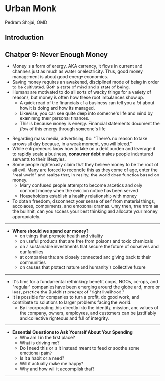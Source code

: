 # Urban Monk

Pedram Shojai, OMD

## Introduction

## Chatper 9: Never Enough Money

* Money is a form of energy. AKA currency, it flows in current and channels just as much as water or electricity. Thus, good money management is about good energy economics.
* Saving money requires an awakened, disciplined mode of being in order to be cultivated. Both a state of mind and a state of being.
* Humans are motivated to do all sorts of wacky things for a variety of reasons, but money is often how these root imbalances show up.
  - A quick read of the financials of a business can tell you a *lot* about how it is doing and how its managed.
  - Likewise, you can see quite deep into someone's life and mind by examining their personal finances.
  - This is because money is energy. Financial statements document the *flow* of this energy through someone's life
- Regarding mass media, advertising, &c: "There's no reason to take arrows all day because, in a weak moment, you will bleed."
- While entrpreneurs know how to take on a debt burden and leverage it to rapidly scale a business, **consumer debt** makes people indentured servants to their lifestyles.
- Some people righteously claim that they believe money to be the root of all evil. Many are forced to reconcile this as they come of age, enter the "real world" and realize that, in reality, the world does function based on money.
  - Many confused people attempt to become ascetics and only confront money when the eviction notice has been served.
  - Householders establish a healthy relationship with money
- To obtain freedom, disconnect your sense of self from material things, accolades, compliments, and emotional dramas. Only then, free from all the bullshit, can you access your best thinking and allocate your money appropriately.
---
* **Where should we spend our money?**
  - on things that promote health and vitality
  - on useful products that are free from poisons and toxic chemicals
  - on a sustainable investments that secure the future of ourselves and our families
  - at companies that are closely connected and giving back to their communities
  - on causes that protect nature and humanity's collective future
---
* It's time for a fundamental rethinking: benefit corps, NGOs, co-ops, and "regular" companies have been emerging around the globe and, more or less, practice the Buddhist precept of "right livelihood."
* It **is** possible for companies to turn a profit, do good work, and contribute to solutions to larger problems facing the world.
  - By incorporating this directly into the identity, mission, and values of the company, owners, employees, and customers can be justifiably and collective righteous and full of integrity.
---
- **Essential Questions to Ask Yourself About Your Spending**
  - Who am I in the first place?
  - What is driving me?
  - Do I need this or is it instead meant to feed or soothe some emotional pain?
  - Is it a habit or a need?
  - Will it actually make me happy?
  - Why and how will it accomplish that?
---
